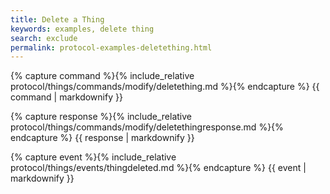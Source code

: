```yaml
---
title: Delete a Thing
keywords: examples, delete thing
search: exclude
permalink: protocol-examples-deletething.html
---
```


{% capture command %}{% include_relative protocol/things/commands/modify/deletething.md %}{% endcapture %}
{{ command | markdownify }}

{% capture response %}{% include_relative protocol/things/commands/modify/deletethingresponse.md %}{% endcapture %}
{{ response | markdownify }}

{% capture event %}{% include_relative protocol/things/events/thingdeleted.md %}{% endcapture %}
{{ event | markdownify }}

